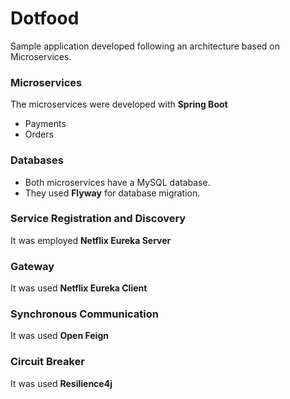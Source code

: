 # Dotfood
Sample application developed following an architecture based on Microservices.

### Microservices
The microservices were developed with **Spring Boot**
- Payments
- Orders

### Databases
- Both microservices have a MySQL database.
- They used **Flyway** for database migration.

### Service Registration and Discovery
It was employed **Netflix Eureka Server**

### Gateway
It was used **Netflix Eureka Client**

### Synchronous Communication
It was used **Open Feign**

### Circuit Breaker
It was used **Resilience4j**